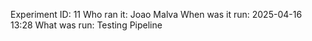 Experiment ID: 11
Who ran it: Joao Malva
When was it run: 2025-04-16 13:28
What was run: Testing Pipeline
